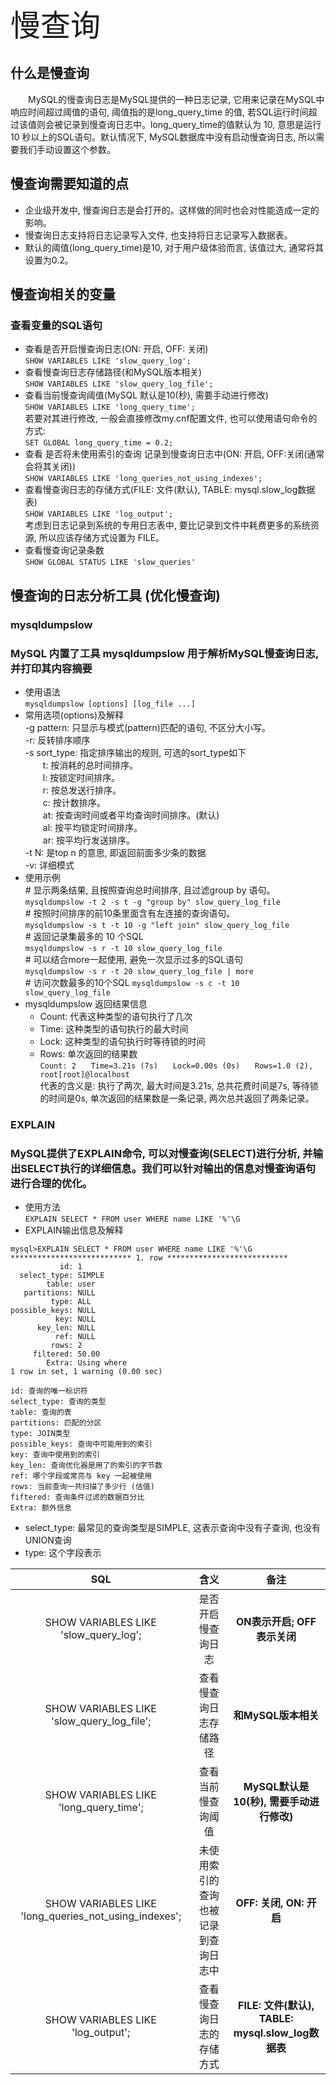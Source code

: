 <font size="30">慢查询</font>  
## 什么是慢查询
　　MySQL的慢查询日志是MySQL提供的一种日志记录, 它用来记录在MySQL中响应时间超过阈值的语句, 阈值指的是long_query_time 的值, 
若SQL运行时间超过该值则会被记录到慢查询日志中。long_query_time的值默认为 10, 意思是运行 10 秒以上的SQL语句。默认情况下, MySQL数据库中没有启动慢查询日志, 所以需要我们手动设置这个参数。    
## 慢查询需要知道的点
- 企业级开发中, 慢查询日志是会打开的。这样做的同时也会对性能造成一定的影响。
- 慢查询日志支持将日志记录写入文件, 也支持将日志记录写入数据表。
- 默认的阈值(long_query_time)是10, 对于用户级体验而言, 该值过大, 通常将其设置为0.2。
## 慢查询相关的变量
### 查看变量的SQL语句
- 查看是否开启慢查询日志(ON: 开启, OFF: 关闭)  
`SHOW VARIABLES LIKE 'slow_query_log';`
- 查看慢查询日志存储路径(和MySQL版本相关)  
`SHOW VARIABLES LIKE 'slow_query_log_file';`
- 查看当前慢查询阈值(MySQL 默认是10(秒), 需要手动进行修改)  
`SHOW VARIABLES LIKE 'long_query_time';`  
若要对其进行修改, 一般会直接修改my.cnf配置文件, 也可以使用语句命令的方式:    
`SET GLOBAL long_query_time = 0.2;`
- 查看 是否将未使用索引的查询 记录到慢查询日志中(ON: 开启, OFF:关闭(通常会将其关闭))  
`SHOW VARIABLES LIKE 'long_queries_not_using_indexes';`
- 查看慢查询日志的存储方式(FILE: 文件(默认), TABLE: mysql.slow_log数据表)  
`SHOW VARIABLES LIKE 'log_output';`  
考虑到日志记录到系统的专用日志表中, 要比记录到文件中耗费更多的系统资源, 所以应该存储方式设置为 FILE。
- 查看慢查询记录条数  
`SHOW GLOBAL STATUS LIKE 'slow_queries'`
## 慢查询的日志分析工具 (优化慢查询)
### mysqldumpslow
### MySQL 内置了工具 mysqldumpslow 用于解析MySQL慢查询日志, 并打印其内容摘要
- 使用语法  
`mysqldumpslow [options] [log_file ...]`
- 常用选项(options)及解释  
-g pattern: 只显示与模式(pattern)匹配的语句, 不区分大小写。  
-r: 反转排序顺序  
-s sort_type: 指定排序输出的规则, 可选的sort_type如下  
　　t: 按消耗的总时间排序。  
　　l: 按锁定时间排序。  
　　r: 按总发送行排序。  
　　c: 按计数排序。  
　　at: 按查询时间或者平均查询时间排序。(默认)  
　　al: 按平均锁定时间排序。  
　　ar: 按平均行发送排序。   
-t N: 是top n 的意思, 即返回前面多少条的数据  
-v: 详细模式
- 使用示例  
\#&nbsp;显示两条结果, 且按照查询总时间排序, 且过滤group by 语句。  
`mysqldumpslow -t 2 -s t -g "group by" slow_query_log_file`  
\#&nbsp;按照时间排序的前10条里面含有左连接的查询语句。  
`mysqldumpslow -s t -t 10 -g "left join" slow_query_log_file`  
\#&nbsp;返回记录集最多的 10 个SQL  
`msyqldumpslow -s r -t 10 slow_query_log_file`  
\#&nbsp;可以结合more一起使用, 避免一次显示过多的SQL语句  
`mysqldumpslow -s r -t 20 slow_query_log_file | more`  
\#&nbsp;访问次数最多的10个SQL
`mysqldumpslow -s c -t 10 slow_query_log_file`
- mysqldumpslow 返回结果信息
    + Count: 代表这种类型的语句执行了几次
    + Time: 这种类型的语句执行的最大时间
    + Lock: 这种类型的语句执行时等待锁的时间
    + Rows: 单次返回的结果数  
    `Count: 2　　Time=3.21s (7s)　　Lock=0.00s (0s)　　Rows=1.0 (2), root[root]@localhost`  
    代表的含义是: 执行了两次, 最大时间是3.21s, 总共花费时间是7s, 等待锁的时间是0s, 单次返回的结果数是一条记录, 两次总共返回了两条记录。   
### EXPLAIN
### MySQL提供了EXPLAIN命令, 可以对慢查询(SELECT)进行分析, 并输出SELECT执行的详细信息。我们可以针对输出的信息对慢查询语句进行合理的优化。
- 使用方法  
`EXPLAIN SELECT * FROM user WHERE name LIKE '%'\G`
- EXPLAIN输出信息及解释  
```
mysql>EXPLAIN SELECT * FROM user WHERE name LIKE '%'\G
*************************** 1. row ***************************
           id: 1
  select_type: SIMPLE
        table: user
   partitions: NULL
         type: ALL
possible_keys: NULL
          key: NULL
      key_len: NULL
          ref: NULL
         rows: 2
     filtered: 50.00
        Extra: Using where
1 row in set, 1 warning (0.00 sec) 
```
```
id: 查询的唯一标识符 
select_type: 查询的类型 
table: 查询的表 
partitions: 匹配的分区
type: JOIN类型
possible_keys: 查询中可能用到的索引
key: 查询中使用到的索引
key_len: 查询优化器是用了的索引的字节数
ref: 哪个字段或常亮与 key 一起被使用
rows: 当前查询一共扫描了多少行 (估值)
fiftered: 查询条件过滤的数据百分比
Extra: 额外信息
```    
- select_type: 最常见的查询类型是SIMPLE, 这表示查询中没有子查询, 也没有UNION查询  
- type: 这个字段表示  



 

|SQL                                                  |含义                |备注                              |     
|:----:                                               |:----:             |:----:                            |
|SHOW VARIABLES LIKE 'slow_query_log';                |是否开启慢查询日志    |**ON表示开启; OFF表示关闭**       | 
|SHOW VARIABLES LIKE 'slow_query_log_file';           |查看慢查询日志存储路径 |**和MySQL版本相关**                  |
|SHOW VARIABLES LIKE 'long_query_time';               |查看当前慢查询阈值    |**MySQL默认是10(秒), 需要手动进行修改)**|     
|SHOW VARIABLES LIKE 'long_queries_not_using_indexes';|未使用索引的查询也被记录到查询日志中|**OFF: 关闭, ON: 开启**|  
|SHOW VARIABLES LIKE 'log_output';                    |查看慢查询日志的存储方式|**FILE: 文件(默认), TABLE: mysql.slow_log数据表**|
